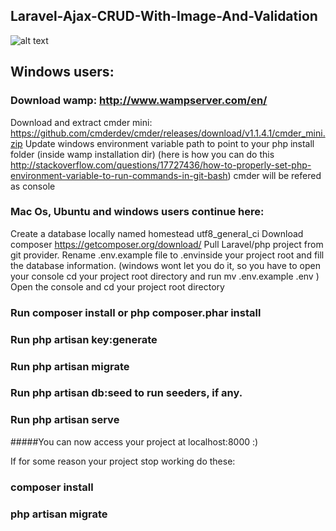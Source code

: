 ## Laravel-Ajax-CRUD-With-Image-And-Validation

![alt text](https://github.com/[mdjovayer]/[Laravel-Ajax-CRUD-With-Image-And-Validation]/blob/[main]/demo.png?raw=true)


## Windows users:
### Download wamp: http://www.wampserver.com/en/
Download and extract cmder mini: https://github.com/cmderdev/cmder/releases/download/v1.1.4.1/cmder_mini.zip
Update windows environment variable path to point to your php install folder (inside wamp installation dir) (here is how you can do this http://stackoverflow.com/questions/17727436/how-to-properly-set-php-environment-variable-to-run-commands-in-git-bash)
cmder will be refered as console

### Mac Os, Ubuntu and windows users continue here:

Create a database locally named homestead utf8_general_ci
Download composer https://getcomposer.org/download/
Pull Laravel/php project from git provider.
Rename .env.example file to .envinside your project root and fill the database information. (windows wont let you do it, so you have to open your console cd your project root directory and run mv .env.example .env )
Open the console and cd your project root directory


### Run composer install or php composer.phar install

### Run php artisan key:generate

### Run php artisan migrate

### Run php artisan db:seed to run seeders, if any.

### Run php artisan serve

#####You can now access your project at localhost:8000 :)

If for some reason your project stop working do these:

### composer install

### php artisan migrate
